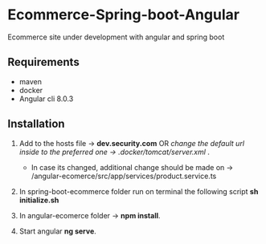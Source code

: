 # Ecommerce-Spring-boot-Angular
Ecommerce site under development with angular and spring boot

## Requirements

- maven
- docker
- Angular cli 8.0.3


## Installation

1. Add to the hosts file -> **dev.security.com** OR *change the default url inside to the preferred one -> .docker/tomcat/server.xml* .
   - In case its changed, additional change should be made on -> /angular-ecomerce/src/app/services/product.service.ts


1. In spring-boot-ecommerce folder run on terminal the following script **sh initialize.sh**

1. In angular-ecomerce folder ->  **npm install**.

1. Start angular **ng serve**.
